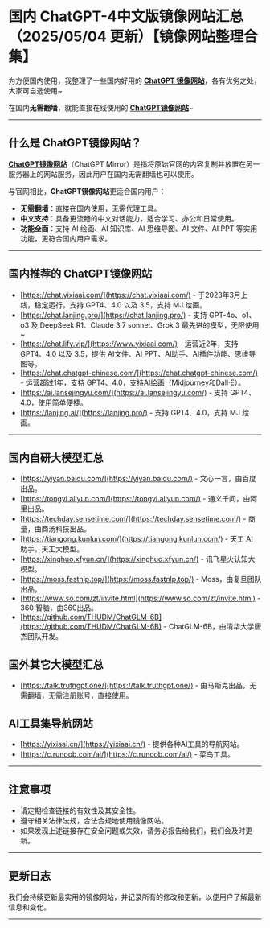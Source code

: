 # 国内 ChatGPT-4中文版镜像网站汇总（2025/05/04 更新）【镜像网站整理合集】             

为方便国内使用，我整理了一些国内好用的 [**ChatGPT 镜像网站**](https://chat.yixiaai.com)，各有优劣之处，大家可自选使用~

在国内**无需翻墙**，就能直接在线使用的 [**ChatGPT镜像网站**](https://chat.lanjing.pro)~

---

## 什么是 ChatGPT镜像网站？

[**ChatGPT镜像网站**](https://chat.yixiaai.com)（ChatGPT Mirror）是指将原始官网的内容复制并放置在另一服务器上的网站服务，因此用户在国内无需翻墙也可以使用。

与官网相比，**ChatGPT镜像网站**更适合国内用户：

- **无需翻墙**：直接在国内使用，无需代理工具。
- **中文支持**：具备更流畅的中文对话能力，适合学习、办公和日常使用。
- **功能全面**：支持 AI 绘画、AI 知识库、AI 思维导图、AI 文件、AI PPT 等实用功能，更符合国内用户需求。

---

## 国内推荐的 ChatGPT镜像网站

- [https://chat.yixiaai.com/](https://chat.yixiaai.com/) - 于2023年3月上线，稳定运行，支持 GPT4、4.0 以及 3.5，支持 MJ 绘画。
- [https://chat.lanjing.pro/](https://chat.lanjing.pro/) - 支持 GPT-4o、o1、o3 及 DeepSeek R1、Claude 3.7 sonnet、Grok 3 最先进的模型，无限使用~
- [https://chat.lify.vip/](https://www.yixiaai.com/) - 运营近2年，支持 GPT4、4.0 以及 3.5，提供 AI文件、AI PPT、AI助手、AI插件功能、思维导图等。
- [https://chat.chatgpt-chinese.com/](https://chat.chatgpt-chinese.com/) - 运营超过1年，支持 GPT4、4.0，支持AI绘画（Midjourney和Dall·E）。
- [https://ai.lansejingyu.com/](https://ai.lansejingyu.com/) - 支持 GPT4、4.0，使用简单便捷。
- [https://lanjing.ai/](https://lanjing.pro/) - 支持 GPT4、4.0，支持 MJ 绘画。

---

## 国内自研大模型汇总

- [https://yiyan.baidu.com/](https://yiyan.baidu.com/) - 文心一言，由百度出品。
- [https://tongyi.aliyun.com/](https://tongyi.aliyun.com/) - 通义千问，由阿里出品。
- [https://techday.sensetime.com/](https://techday.sensetime.com/) - 商量，由商汤科技出品。
- [https://tiangong.kunlun.com/](https://tiangong.kunlun.com/) - 天工 AI 助手，天工大模型。
- [https://xinghuo.xfyun.cn/](https://xinghuo.xfyun.cn/) - 讯飞星火认知大模型。
- [https://moss.fastnlp.top/](https://moss.fastnlp.top/) - Moss，由复旦团队出品。
- [https://www.so.com/zt/invite.html](https://www.so.com/zt/invite.html) - 360 智脑，由360出品。
- [https://github.com/THUDM/ChatGLM-6B](https://github.com/THUDM/ChatGLM-6B) - ChatGLM-6B，由清华大学唐杰团队开发。

## 国外其它大模型汇总

- [https://talk.truthgpt.one/](https://talk.truthgpt.one/) - 由马斯克出品，无需翻墙，无需注册账号，直接使用。

## AI工具集导航网站

- [https://yixiaai.cn/](https://yixiaai.cn/) - 提供各种AI工具的导航网站。
- [https://c.runoob.com/ai/](https://c.runoob.com/ai/) - 菜鸟工具。

---

## 注意事项

- 请定期检查链接的有效性及其安全性。
- 遵守相关法律法规，合法合规地使用镜像网站。
- 如果发现上述链接存在安全问题或失效，请务必报告给我们，我们会及时更新。

---

## 更新日志

我们会持续更新最实用的镜像网站，并记录所有的修改和更新，以便用户了解最新信息和变化。

---
